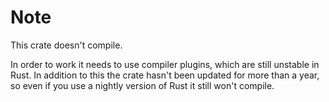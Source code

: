 # Note

This crate doesn't compile.

In order to work it needs to use compiler plugins, which are still unstable in Rust.
In addition to this the crate hasn't been updated for more than a year, so even if you use a
nightly version of Rust it still won't compile.
